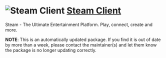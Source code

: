# ![Steam Client](https://cdn.rawgit.com/pauby/ChocoPackages/b7c36f19/icons/steam.png "Steam Client") [Steam Client](https://chocolatey.org/packages/steam)

Steam - The Ultimate Entertainment Platform. Play, connect, create and more.

**NOTE**: This is an automatically updated package. If you find it is out of date by more than a week, please contact the maintainer(s) and let them know the package is no longer updating correctly.